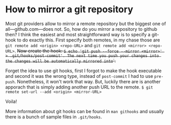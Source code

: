 # How to mirror a git repository

Most git providers allow to mirror a remote repository but the biggest one of all—github.com—does not.
So, how do you mirror a repository to github then?
I think the easiest and most straightforward way is to specify a git-hook to do exactly this.
First specify both remotes, in my chase those are `git remote add <origin> <repo-URL>` and `git remote add <mirror> <repo-URL>`.
~~Now create the hook: `$ echo 'git push --force --mirror <mirror>' > .git/hooks/post-commit'.
The next time you push your changes into `<origin>` the changes will be automatically mirrored into `<mirror>`.~~

Forget the idea to use git hooks, first I forgot to make the hook executable and second it was the wrong type, instead of `post-commit` I had to use `pre-push`. Nonetheless, it won't work that way.
But, luckily there are is another apporach that is simply adding another push URL to the remote.
`$ git remote set-url --add <origin> <mirror-URL>`

Voila!

More information about git hooks can be found in `man githooks` and usually there is a bunch of sample files in `.git/hooks`.
